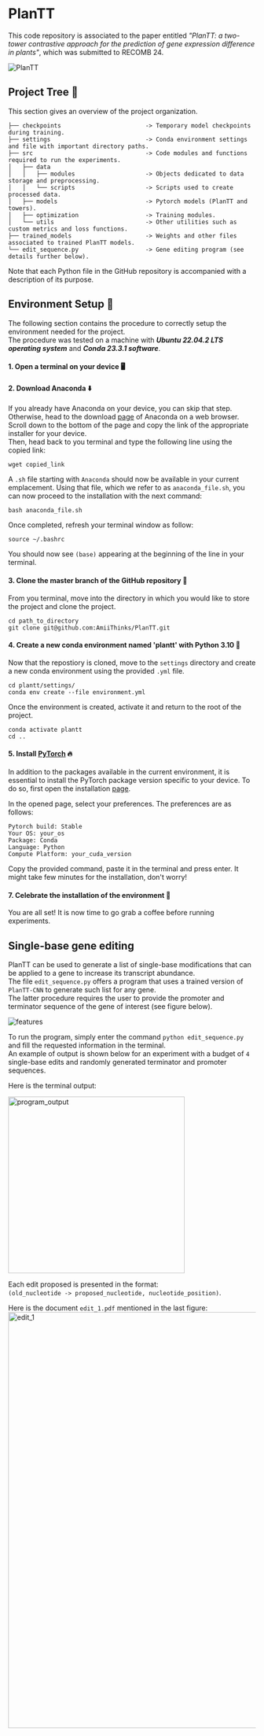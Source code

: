 # PlanTT

This code repository is associated to the paper entitled *"PlanTT: a two-tower contrastive approach for the prediction of gene expression difference in plants"*, which was submitted to RECOMB 24.

![PlanTT](https://github.com/AmiiThinks/PlanTT/assets/122919943/374f0548-d9a3-4091-84d9-4baf368ec5b1)


## Project Tree :deciduous_tree:
This section gives an overview of the project organization.
```
├── checkpoints                        -> Temporary model checkpoints during training.
├── settings                           -> Conda environment settings and file with important directory paths.
├── src                                -> Code modules and functions required to run the experiments.
│   ├── data                           
│   │   ├── modules                    -> Objects dedicated to data storage and preprocessing. 
│   │   └── scripts                    -> Scripts used to create processed data.
│   ├── models                         -> Pytorch models (PlanTT and towers).
│   ├── optimization                   -> Training modules.
│   └── utils                          -> Other utilities such as custom metrics and loss functions.
├── trained_models                     -> Weights and other files associated to trained PlanTT models.
└── edit_sequence.py                   -> Gene editing program (see details further below).
```
Note that each Python file in the GitHub repository is accompanied with a description of its purpose. 

## Environment Setup :wrench:
The following section contains the procedure to correctly setup the environment needed for the project.  
The procedure was tested on a machine with ***Ubuntu 22.04.2 LTS operating system*** and ***Conda 23.3.1 software***.

#### 1. Open a terminal on your device :desktop_computer:

#### 2. Download Anaconda :arrow_down:
If you already have Anaconda on your device, you can skip that step.  
Otherwise, head to the download [page](https://www.anaconda.com/download/) of Anaconda on a web browser.  
Scroll down to the bottom of the page and copy the link of the appropriate installer for your device.  
Then, head back to you terminal and type the following line using the copied link:
```
wget copied_link
```
A ```.sh``` file starting with ```Anaconda``` should now be available in your current emplacement.
Using that file, which we refer to as ```anaconda_file.sh```, you can now proceed to the installation with the next command:
```
bash anaconda_file.sh
```
Once completed, refresh your terminal window as follow:
```
source ~/.bashrc
```
You should now see ```(base)``` appearing at the beginning of the line in your terminal.

#### 3. Clone the master branch of the GitHub repository :pencil:
From you terminal, move into the directory in which you would like to store the project and clone the project.
```
cd path_to_directory
git clone git@github.com:AmiiThinks/PlanTT.git
``` 

#### 4. Create a new conda environment named 'plantt' with Python 3.10 :snake:
Now that the repostiory is cloned, move to the ```settings``` directory and create a new conda environment
using the provided ```.yml``` file.
```
cd plantt/settings/
conda env create --file environment.yml
```
Once the environment is created, activate it and return to the root of the project.
```
conda activate plantt
cd ..
```

#### 5. Install [PyTorch](https://pytorch.org/get-started/locally/) :fire:
In addition to the packages available in the current environment, it is essential
to install the PyTorch package version specific to your device. To do so, first
open the installation [page](https://pytorch.org/get-started/locally/).

In the opened page, select your preferences. The preferences are as follows:
```
Pytorch build: Stable
Your OS: your_os
Package: Conda
Language: Python
Compute Platform: your_cuda_version
```
Copy the provided command, paste it in the terminal and press enter. It might take few minutes for the installation, don't worry!

#### 7. Celebrate the installation of the environment :partying_face:
You are all set! It is now time to go grab a coffee before running experiments.

## Single-base gene editing
PlanTT can be used to generate a list of single-base modifications that can be applied to a gene to increase its transcript abundance.  
The file ```edit_sequence.py``` offers a program that uses a trained version of ```PlanTT-CNN``` to generate such list for any gene.  
The latter procedure requires the user to provide the promoter and terminator sequence of the gene of interest (see figure below).  

![features](https://github.com/AmiiThinks/PlanTT/assets/122919943/702f0a1a-706a-4a3f-863b-43507bc5df8d)


To run the program, simply enter the command ```python edit_sequence.py``` and fill the requested information in the terminal.  
An example of output is shown below for an experiment with a budget of ```4``` single-base edits and randomly generated terminator and promoter sequences.

Here is the terminal output:  

<img width="359" alt="program_output" src="https://github.com/AmiiThinks/PlanTT/assets/122919943/f41c2a97-1ab8-43ea-86ca-0d9277e175eb">

Each edit proposed is presented in the format:    
```(old_nucleotide -> proposed_nucleotide, nucleotide_position)```.


Here is the document ```edit_1.pdf``` mentioned in the last figure:  
<img width="846" alt="edit_1" src="https://github.com/AmiiThinks/PlanTT/assets/122919943/d2fc570b-a9b7-4bec-8177-7b507ff00d18">

